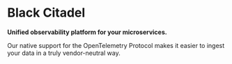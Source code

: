 # Black Citadel
**Unified observability platform for your microservices.**

Our native support for the OpenTelemetry Protocol makes it easier to ingest your data in a truly vendor-neutral way.
